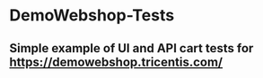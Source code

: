 # DemoWebshop-Tests
## Simple example of UI and API cart tests for https://demowebshop.tricentis.com/
